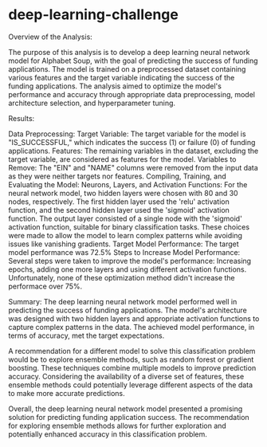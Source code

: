 # deep-learning-challenge
Overview of the Analysis:

The purpose of this analysis is to develop a deep learning neural network model for Alphabet Soup, with the goal of predicting the success of funding applications. The model is trained on a preprocessed dataset containing various features and the target variable indicating the success of the funding applications. The analysis aimed to optimize the model's performance and accuracy through appropriate data preprocessing, model architecture selection, and hyperparameter tuning.

Results:

Data Preprocessing:
Target Variable: The target variable for the model is "IS_SUCCESSFUL," which indicates the success (1) or failure (0) of funding applications.
Features: The remaining variables in the dataset, excluding the target variable, are considered as features for the model.
Variables to Remove: The "EIN" and "NAME" columns were removed from the input data as they were neither targets nor features.
Compiling, Training, and Evaluating the Model: Neurons, Layers, and Activation Functions: For the neural network model, two hidden layers were chosen with 80 and 30 nodes, respectively. The first hidden layer used the 'relu' activation function, and the second hidden layer used the 'sigmoid' activation function. The output layer consisted of a single node with the 'sigmoid' activation function, suitable for binary classification tasks. These choices were made to allow the model to learn complex patterns while avoiding issues like vanishing gradients.
Target Model Performance: The target model performance was 72.5%
Steps to Increase Model Performance: Several steps were taken to improve the model's performance: Increasing epochs, adding one more layers and using different activation functions. Unfortunately, none of these optimization method didn't increase the performace over 75%.

Summary:
The deep learning neural network model performed well in predicting the success of funding applications. The model's architecture was designed with two hidden layers and appropriate activation functions to capture complex patterns in the data. The achieved model performance, in terms of accuracy, met the target expectations.

A recommendation for a different model to solve this classification problem would be to explore ensemble methods, such as random forest or gradient boosting. These techniques combine multiple models to improve prediction accuracy. Considering the availability of a diverse set of features, these ensemble methods could potentially leverage different aspects of the data to make more accurate predictions.

Overall, the deep learning neural network model presented a promising solution for predicting funding application success. The recommendation for exploring ensemble methods allows for further exploration and potentially enhanced accuracy in this classification problem.
